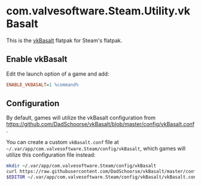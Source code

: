 # com.valvesoftware.Steam.Utility.vkBasalt

This is the [vkBasalt](https://github.com/DadSchoorse/vkBasalt/) flatpak for Steam's flatpak.

## Enable vkBasalt

Edit the launch option of a game and add:

```ini
ENABLE_VKBASALT=1 %command%
```

## Configuration

By default, games will utilize the vkBasalt configuration from https://github.com/DadSchoorse/vkBasalt/blob/master/config/vkBasalt.conf.

You can create a custom `vkBasalt.conf` file at `~/.var/app/com.valvesoftware.Steam/config/vkBasalt`, which games will utilize this configuration file instead:

```bash
mkdir ~/.var/app/com.valvesoftware.Steam/config/vkBasalt
curl https://raw.githubusercontent.com/DadSchoorse/vkBasalt/master/config/vkBasalt.conf -o ~/.var/app/com.valvesoftware.Steam/config/vkBasalt/vkBasalt.conf
$EDITOR ~/.var/app/com.valvesoftware.Steam/config/vkBasalt/vkBasalt.conf
```
